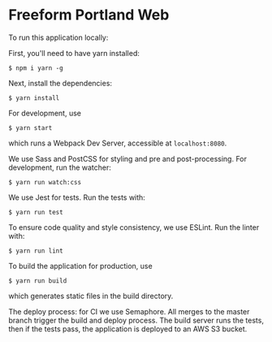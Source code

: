 # Freeform Portland Web

To run this application locally:

First, you'll need to have yarn installed:
```
$ npm i yarn -g
```
Next, install the dependencies:
```
$ yarn install
```
For development, use
```
$ yarn start
```
which runs a Webpack Dev Server, accessible at `localhost:8080`.

We use Sass and PostCSS for styling and pre and post-processing. For development, run the watcher:
```
$ yarn run watch:css
```
We use Jest for tests. Run the tests with:
```
$ yarn run test
```
To ensure code quality and style consistency, we use ESLint. Run the linter with:
```
$ yarn run lint
```
To build the application for production, use
```
$ yarn run build
```
which generates static files in the build directory.

The deploy process: for CI we use Semaphore. All merges to the master branch trigger the build and deploy process. The build server runs the tests, then if the tests pass, the application is deployed to an AWS S3 bucket.
